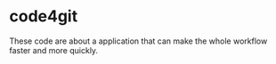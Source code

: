# code4git
These code are about a application that can make the whole workflow faster and more quickly.
